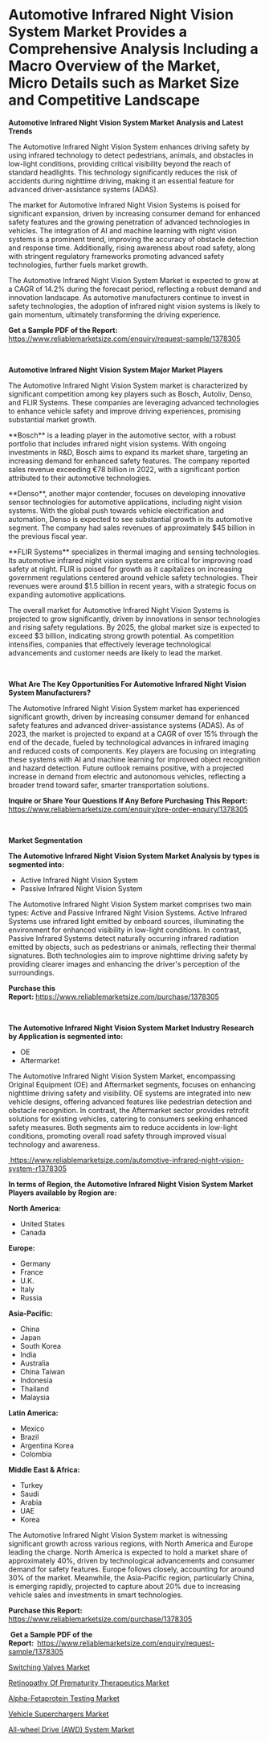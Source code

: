 <p><h1>Automotive Infrared Night Vision System Market Provides a Comprehensive Analysis Including a Macro Overview of the Market, Micro Details such as Market Size and Competitive Landscape</h1></p><p><strong>Automotive Infrared Night Vision System Market Analysis and Latest Trends</strong></p>
<p><p>The Automotive Infrared Night Vision System enhances driving safety by using infrared technology to detect pedestrians, animals, and obstacles in low-light conditions, providing critical visibility beyond the reach of standard headlights. This technology significantly reduces the risk of accidents during nighttime driving, making it an essential feature for advanced driver-assistance systems (ADAS).</p><p>The market for Automotive Infrared Night Vision Systems is poised for significant expansion, driven by increasing consumer demand for enhanced safety features and the growing penetration of advanced technologies in vehicles. The integration of AI and machine learning with night vision systems is a prominent trend, improving the accuracy of obstacle detection and response time. Additionally, rising awareness about road safety, along with stringent regulatory frameworks promoting advanced safety technologies, further fuels market growth. </p><p>The Automotive Infrared Night Vision System Market is expected to grow at a CAGR of 14.2% during the forecast period, reflecting a robust demand and innovation landscape. As automotive manufacturers continue to invest in safety technologies, the adoption of infrared night vision systems is likely to gain momentum, ultimately transforming the driving experience.</p></p>
<p><strong>Get a Sample PDF of the Report:&nbsp;</strong> <a href="https://www.reliablemarketsize.com/enquiry/request-sample/1378305?utm_campaign=1133&utm_medium=2&utm_source=Github&utm_content=ia&utm_term=03112024&utm_id=automotive-infrared-night-vision-system">https://www.reliablemarketsize.com/enquiry/request-sample/1378305</a></p>
<p>&nbsp;</p>
<p><strong>Automotive Infrared Night Vision System Major Market Players</strong></p>
<p><p>The Automotive Infrared Night Vision System market is characterized by significant competition among key players such as Bosch, Autoliv, Denso, and FLIR Systems. These companies are leveraging advanced technologies to enhance vehicle safety and improve driving experiences, promising substantial market growth.</p><p>**Bosch** is a leading player in the automotive sector, with a robust portfolio that includes infrared night vision systems. With ongoing investments in R&D, Bosch aims to expand its market share, targeting an increasing demand for enhanced safety features. The company reported sales revenue exceeding €78 billion in 2022, with a significant portion attributed to their automotive technologies.</p><p>**Denso**, another major contender, focuses on developing innovative sensor technologies for automotive applications, including night vision systems. With the global push towards vehicle electrification and automation, Denso is expected to see substantial growth in its automotive segment. The company had sales revenues of approximately $45 billion in the previous fiscal year.</p><p>**FLIR Systems** specializes in thermal imaging and sensing technologies. Its automotive infrared night vision systems are critical for improving road safety at night. FLIR is poised for growth as it capitalizes on increasing government regulations centered around vehicle safety technologies. Their revenues were around $1.5 billion in recent years, with a strategic focus on expanding automotive applications.</p><p>The overall market for Automotive Infrared Night Vision Systems is projected to grow significantly, driven by innovations in sensor technologies and rising safety regulations. By 2025, the global market size is expected to exceed $3 billion, indicating strong growth potential. As competition intensifies, companies that effectively leverage technological advancements and customer needs are likely to lead the market.</p></p>
<p>&nbsp;</p>
<p><strong>What Are The Key Opportunities For Automotive Infrared Night Vision System Manufacturers?</strong></p>
<p><p>The Automotive Infrared Night Vision System market has experienced significant growth, driven by increasing consumer demand for enhanced safety features and advanced driver-assistance systems (ADAS). As of 2023, the market is projected to expand at a CAGR of over 15% through the end of the decade, fueled by technological advances in infrared imaging and reduced costs of components. Key players are focusing on integrating these systems with AI and machine learning for improved object recognition and hazard detection. Future outlook remains positive, with a projected increase in demand from electric and autonomous vehicles, reflecting a broader trend toward safer, smarter transportation solutions.</p></p>
<p><strong>Inquire or Share Your Questions If Any Before Purchasing This Report:</strong> <a href="https://www.reliablemarketsize.com/enquiry/pre-order-enquiry/1378305?utm_campaign=1133&utm_medium=2&utm_source=Github&utm_content=ia&utm_term=03112024&utm_id=automotive-infrared-night-vision-system">https://www.reliablemarketsize.com/enquiry/pre-order-enquiry/1378305</a></p>
<p>&nbsp;</p>
<p><strong>Market Segmentation</strong></p>
<p><strong>The Automotive Infrared Night Vision System Market Analysis by types is segmented into:</strong></p>
<p><ul><li>Active Infrared Night Vision System</li><li>Passive Infrared Night Vision System</li></ul></p>
<p><p>The Automotive Infrared Night Vision System market comprises two main types: Active and Passive Infrared Night Vision Systems. Active Infrared Systems use infrared light emitted by onboard sources, illuminating the environment for enhanced visibility in low-light conditions. In contrast, Passive Infrared Systems detect naturally occurring infrared radiation emitted by objects, such as pedestrians or animals, reflecting their thermal signatures. Both technologies aim to improve nighttime driving safety by providing clearer images and enhancing the driver's perception of the surroundings.</p></p>
<p><strong>Purchase this Report:&nbsp;</strong><a href="https://www.reliablemarketsize.com/purchase/1378305?utm_campaign=1133&utm_medium=2&utm_source=Github&utm_content=ia&utm_term=03112024&utm_id=automotive-infrared-night-vision-system">https://www.reliablemarketsize.com/purchase/1378305</a></p>
<p>&nbsp;</p>
<p><strong>The Automotive Infrared Night Vision System Market Industry Research by Application is segmented into:</strong></p>
<p><ul><li>OE</li><li>Aftermarket</li></ul></p>
<p><p>The Automotive Infrared Night Vision System Market, encompassing Original Equipment (OE) and Aftermarket segments, focuses on enhancing nighttime driving safety and visibility. OE systems are integrated into new vehicle designs, offering advanced features like pedestrian detection and obstacle recognition. In contrast, the Aftermarket sector provides retrofit solutions for existing vehicles, catering to consumers seeking enhanced safety measures. Both segments aim to reduce accidents in low-light conditions, promoting overall road safety through improved visual technology and awareness.</p></p>
<p><a href="https://www.reliablemarketsize.com/automotive-infrared-night-vision-system-r1378305?utm_campaign=1133&utm_medium=2&utm_source=Github&utm_content=ia&utm_term=03112024&utm_id=automotive-infrared-night-vision-system">&nbsp;https://www.reliablemarketsize.com/automotive-infrared-night-vision-system-r1378305</a></p>
<p><strong>In terms of Region, the Automotive Infrared Night Vision System Market Players available by Region are:</strong></p>
<p>
    <p> <strong> North America: </strong>
        <ul>
            <li>United States</li>
            <li>Canada</li>
        </ul>
        </p> 
    <p> <strong> Europe: </strong>
        <ul>
            <li>Germany</li>
            <li>France</li>
            <li>U.K.</li>
            <li>Italy</li>
            <li>Russia</li>
        </ul>
        </p> 
    <p> <strong> Asia-Pacific: </strong>
        <ul>
            <li>China</li>
            <li>Japan</li>
            <li>South Korea</li>
            <li>India</li>
            <li>Australia</li>
            <li>China Taiwan</li>
            <li>Indonesia</li>
            <li>Thailand</li>
            <li>Malaysia</li>
        </ul>
        </p> 
    <p> <strong> Latin America: </strong>
        <ul>
            <li>Mexico</li>
            <li>Brazil</li>
            <li>Argentina Korea</li>
            <li>Colombia</li>
        </ul>
        </p> 
    <p> <strong> Middle East & Africa: </strong>
        <ul>
            <li>Turkey</li>
            <li>Saudi</li>
            <li>Arabia</li>
            <li>UAE</li>
            <li>Korea</li>
        </ul>
    </p>
    </p>
<p><p>The Automotive Infrared Night Vision System market is witnessing significant growth across various regions, with North America and Europe leading the charge. North America is expected to hold a market share of approximately 40%, driven by technological advancements and consumer demand for safety features. Europe follows closely, accounting for around 30% of the market. Meanwhile, the Asia-Pacific region, particularly China, is emerging rapidly, projected to capture about 20% due to increasing vehicle sales and investments in smart technologies.</p></p>
<p><strong>Purchase this Report: </strong><a href="https://www.reliablemarketsize.com/purchase/1378305?utm_campaign=1133&utm_medium=2&utm_source=Github&utm_content=ia&utm_term=03112024&utm_id=automotive-infrared-night-vision-system">https://www.reliablemarketsize.com/purchase/1378305</a></p>
<p>&nbsp;<strong>Get a Sample PDF of the Report:&nbsp;&nbsp;</strong><a href="https://www.reliablemarketsize.com/enquiry/request-sample/1378305?utm_campaign=1133&utm_medium=2&utm_source=Github&utm_content=ia&utm_term=03112024&utm_id=automotive-infrared-night-vision-system">https://www.reliablemarketsize.com/enquiry/request-sample/1378305</a></p>
<p><strong></strong></p>
<p><p><a href="https://www.linkedin.com/pulse/switching-valves-market-trends-strategic-insights-2024--t6jbf?utm_campaign=1133&utm_medium=2&utm_source=Github&utm_content=ia&utm_term=03112024&utm_id=automotive-infrared-night-vision-system">Switching Valves Market</a></p><p><a href="https://issuu.com/reportprime-2/docs/retinopathy-of-prematurity-therapeu_c4483f8d300380?utm_campaign=1133&utm_medium=2&utm_source=Github&utm_content=ia&utm_term=03112024&utm_id=automotive-infrared-night-vision-system">Retinopathy Of Prematurity Therapeutics Market</a></p><p><a href="https://issuu.com/reportprime-2/docs/alpha-fetaprotein-testing-market-si_79e93bb053990a?utm_campaign=1133&utm_medium=2&utm_source=Github&utm_content=ia&utm_term=03112024&utm_id=automotive-infrared-night-vision-system">Alpha-Fetaprotein Testing Market</a></p><p><a href="https://github.com/rosalee3esue/Market-Research-Report-List-1/blob/main/vehicle-superchargers-market.md?utm_campaign=1133&utm_medium=2&utm_source=Github&utm_content=ia&utm_term=03112024&utm_id=automotive-infrared-night-vision-system">Vehicle Superchargers Market</a></p><p><a href="https://github.com/lakeishabuahb/Market-Research-Report-List-1/blob/main/all-wheel-drive-awd-system-market.md?utm_campaign=1133&utm_medium=2&utm_source=Github&utm_content=ia&utm_term=03112024&utm_id=automotive-infrared-night-vision-system">All-wheel Drive (AWD) System Market</a></p></p>